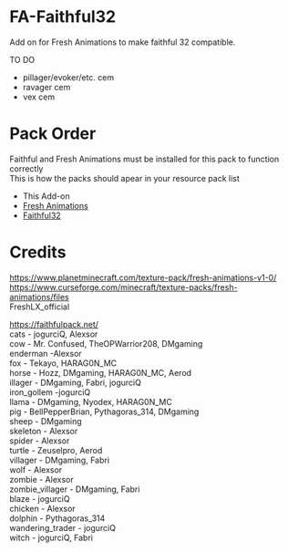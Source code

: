 # FA-Faithful32

Add on for Fresh Animations to make faithful 32 compatible.

TO DO

- pillager/evoker/etc. cem
- ravager cem
- vex cem

# Pack Order
Faithful and Fresh Animations must be installed for this pack to function correctly\
This is how the packs should apear in your resource pack list

- This Add-on
- [Fresh Animations](https://www.planetminecraft.com/texture-pack/fresh-animations-v1-0/)
- [Faithful32](https://faithfulpack.net/)

# Credits

<https://www.planetminecraft.com/texture-pack/fresh-animations-v1-0/> \
<https://www.curseforge.com/minecraft/texture-packs/fresh-animations/files> \
FreshLX_official

<https://faithfulpack.net/> \
cats - jogurciQ, Alexsor\
cow - Mr. Confused, TheOPWarrior208, DMgaming\
enderman -Alexsor\
fox - Tekayo, HARAG0N_MC\
horse - Hozz, DMgaming, HARAG0N_MC, Aerod\
illager - DMgaming, Fabri, jogurciQ\
iron_gollem -jogurciQ\
llama - DMgaming, Nyodex, HARAG0N_MC\
pig - BellPepperBrian, Pythagoras_314, DMgaming\
sheep - DMgaming\
skeleton - Alexsor\
spider - Alexsor\
turtle - Zeuselpro, Aerod\
villager - DMgaming, Fabri\
wolf - Alexsor\
zombie - Alexsor\
zombie_villager - DMgaming, Fabri\
blaze - jogurciQ\
chicken - Alexsor\
dolphin - Pythagoras_314\
wandering_trader - jogurciQ\
witch - jogurciQ, Fabri
